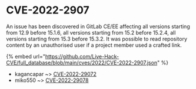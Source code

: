 # CVE-2022-2907

An issue has been discovered in GitLab CE/EE affecting all versions starting from 12.9 before 15.1.6, all versions starting from 15.2 before 15.2.4, all versions starting from 15.3 before 15.3.2. It was possible to read repository content by an unauthorised user if a project member used a crafted link.

{% embed url="https://github.com/Live-Hack-CVE/full_database/blob/main/cves/2022/CVE-2022-2907.json" %}


* kagancapar ~> [CVE-2022-29072](https://www.alice-snow.ru/2022/database/cve-2022-2907/cve-2022-29072-kagancapar)
* miko550 ~> [CVE-2022-29078](https://www.alice-snow.ru/2022/database/cve-2022-2907/cve-2022-29078-miko550)